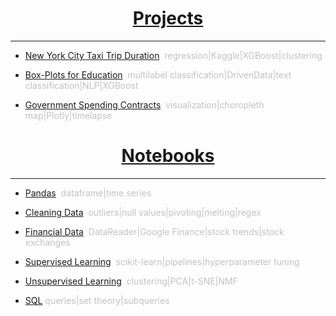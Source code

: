 <a name="Home"></A>
	
<h1 align="center"><a href="projects.html">Projects</a></h1>	
<hr>

* [New York City Taxi Trip Duration](nyctaxi.md)<span style="color:#C2C2C2">&nbsp;&nbsp;regression|Kaggle|XGBoost|clustering</span>

* [Box-Plots for Education](boxplots.md)<span style="color:#C2C2C2">&nbsp;&nbsp;multilabel classification|DrivenData|text classification|NLP|XGBoost</span>

* [Government Spending Contracts](gov.md)<span style="color:#C2C2C2">&nbsp;&nbsp;visualization|choropleth map|Plotly|timelapse</span>

<h1 align="center"><a href="notebooks.html">Notebooks</a></h1>	
<hr>

* [Pandas](pandas.html#bottom)<span style="color:#C2C2C2">&nbsp;&nbsp;dataframe|time series</span>

* [Cleaning Data](cleaning_data.html#bottom)<span style="color:#C2C2C2">&nbsp;&nbsp;outliers|null values|pivoting|melting|regex</span>

* [Financial Data](financial.html#bottom)<span style="color:#C2C2C2">&nbsp;&nbsp;DataReader|Google Finance|stock trends|stock exchanges</span>

* [Supervised Learning](supervised_learning.html#bottom)<span style="color:#C2C2C2">&nbsp;&nbsp;scikit-learn|pipelines|hyperparameter tuning</span>

* [Unsupervised Learning](unsupervised_learning.html#bottom)<span style="color:#C2C2C2">&nbsp;&nbsp;clustering|PCA|t-SNE|NMF</span>

* [SQL](SQL.md)<span style="color:#C2C2C2">&nbsp;queries|set theory|subqueries</span>
